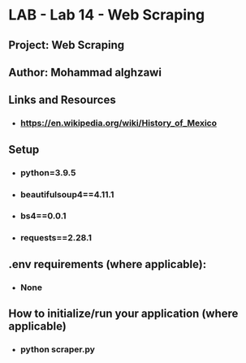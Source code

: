 # LAB - Lab 14 - Web Scraping


## Project: Web Scraping

## Author: Mohammad alghzawi

## Links and Resources
* ### https://en.wikipedia.org/wiki/History_of_Mexico

## Setup
* ### python=3.9.5
* ### beautifulsoup4==4.11.1
* ### bs4==0.0.1
* ### requests==2.28.1
 

## __.env__ requirements (where applicable):
* ### None

## How to initialize/run your application (where applicable)
* ### python scraper.py
